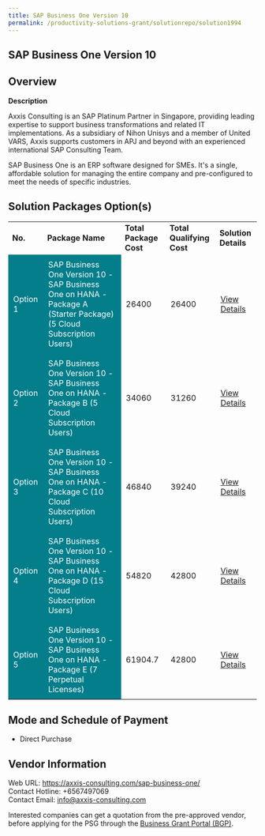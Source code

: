 ```yaml
---
title: SAP Business One Version 10
permalink: /productivity-solutions-grant/solutionrepo/solution1994
---
```


## SAP Business One Version 10

## Overview

**Description**

Axxis Consulting is an SAP Platinum Partner in Singapore, providing leading expertise to support business transformations and related IT implementations. As a subsidiary of Nihon Unisys and a member of United VARS, Axxis supports customers in APJ and beyond with an experienced international SAP Consulting Team.

SAP Business One is an ERP software designed for SMEs. It's a single, affordable solution for managing the entire company and pre-configured to meet the needs of specific industries.

## Solution Packages Option(s)

<table>
<tr>
<td><b>No.</b></td>
<td><b>Package Name</b></td>
<td><b>Total Package Cost</b></td>
<td><b>Total Qualifying Cost</b></td>
<td><b>Solution Details</b></td>
</tr>
<tr>
<td style='padding: 10px; background-color: #037E8A; color: #FFFFFF;'>Option 1</td>
<td style='padding: 10px; background-color: #037E8A; color: #FFFFFF;'>SAP Business One Version 10 - SAP Business One on HANA - Package A (Starter Package) (5 Cloud Subscription Users)</td>
<td style='padding: 10px;'>26400</td>
<td style='padding: 10px;'>26400</td>
<td style='padding: 10px;'><a href='https://www.gobusiness.gov.sg/images/psg/20200770_Desensitised_Annex_3_Part_1.pdf' target='_blank'>View Details</a></td>
</tr>
<tr>
<td style='padding: 10px; background-color: #037E8A; color: #FFFFFF;'>Option 2</td>
<td style='padding: 10px; background-color: #037E8A; color: #FFFFFF;'>SAP Business One Version 10 - SAP Business One on HANA - Package B (5 Cloud Subscription Users)</td>
<td style='padding: 10px;'>34060</td>
<td style='padding: 10px;'>31260</td>
<td style='padding: 10px;'><a href='https://www.gobusiness.gov.sg/images/psg/20200770_Desensitised_Annex_3_Part_2.pdf' target='_blank'>View Details</a></td>
</tr>
<tr>
<td style='padding: 10px; background-color: #037E8A; color: #FFFFFF;'>Option 3</td>
<td style='padding: 10px; background-color: #037E8A; color: #FFFFFF;'>SAP Business One Version 10 - SAP Business One on HANA - Package C (10 Cloud Subscription Users)</td>
<td style='padding: 10px;'>46840</td>
<td style='padding: 10px;'>39240</td>
<td style='padding: 10px;'><a href='https://www.gobusiness.gov.sg/images/psg/20200770_Desensitised_Annex_3_Part_3.pdf' target='_blank'>View Details</a></td>
</tr>
<tr>
<td style='padding: 10px; background-color: #037E8A; color: #FFFFFF;'>Option 4</td>
<td style='padding: 10px; background-color: #037E8A; color: #FFFFFF;'>SAP Business One Version 10 - SAP Business One on HANA - Package D (15 Cloud Subscription Users)</td>
<td style='padding: 10px;'>54820</td>
<td style='padding: 10px;'>42800</td>
<td style='padding: 10px;'><a href='https://www.gobusiness.gov.sg/images/psg/20200770_Desensitised_Annex_3_Part_4.pdf' target='_blank'>View Details</a></td>
</tr>
<tr>
<td style='padding: 10px; background-color: #037E8A; color: #FFFFFF;'>Option 5</td>
<td style='padding: 10px; background-color: #037E8A; color: #FFFFFF;'>SAP Business One Version 10 - SAP Business One on HANA - Package E (7 Perpetual Licenses)</td>
<td style='padding: 10px;'>61904.7</td>
<td style='padding: 10px;'>42800</td>
<td style='padding: 10px;'><a href='https://www.gobusiness.gov.sg/images/psg/20200770_Desensitised_Annex_3_Part_5.pdf' target='_blank'>View Details</a></td>
</tr>
</table>

## Mode and Schedule of Payment

 - Direct Purchase

## Vendor Information

 Web URL: https://axxis-consulting.com/sap-business-one/ <br>Contact Hotline: +6567497069 <br>Contact Email: info@axxis-consulting.com <br>

Interested companies can get a quotation from the pre-approved vendor, before applying for the PSG through the <a href='https://www.businessgrants.gov.sg/' target='_blank' rel='noopener'>Business Grant Portal (BGP)</a>.

<script src="/jquery/resize-tables.js"></script>
